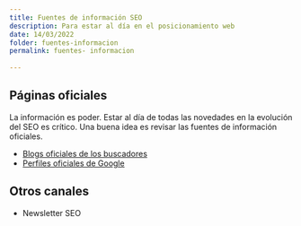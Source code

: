 ```yaml
---
title: Fuentes de información SEO
description: Para estar al día en el posicionamiento web
date: 14/03/2022
folder: fuentes-informacion
permalink: fuentes- informacion
  
---
```



## Páginas oficiales

La información es poder. Estar al día de todas las novedades en la evolución del SEO es crítico. Una buena idea es revisar las fuentes de información oficiales.

- [Blogs oficiales de los buscadores](https://chuletaseo.com/blogs-oficiales) 
- [Perfiles oficiales de Google](https://chuletaseo.com/perfiles-oficiales-google)

## Otros canales

- Newsletter SEO
<!--stackedit_data:
eyJoaXN0b3J5IjpbLTczNDIwNDUxN119
-->
